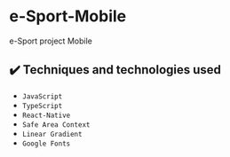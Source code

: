 # e-Sport-Mobile
e-Sport project Mobile

## ✔️ Techniques and technologies used

- ``JavaScript``
- ``TypeScript``
- ``React-Native``
- ``Safe Area Context``
- ``Linear Gradient``
- ``Google Fonts``